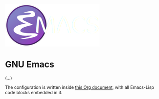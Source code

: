 <img src="home/iwas/.emacs.d/logo.png">

# GNU Emacs

(...)

The configuration is written inside [this Org document](./config.org), with all Emacs-Lisp code blocks embedded in it.
